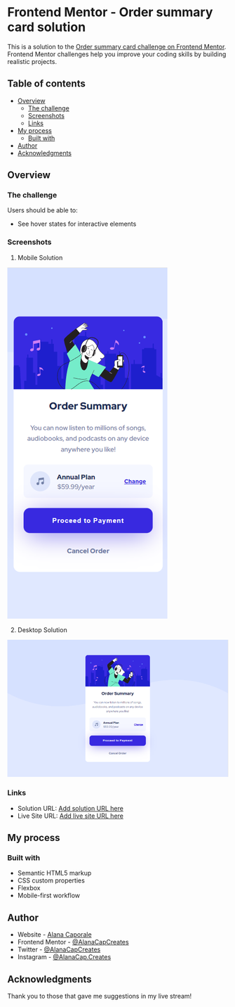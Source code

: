 # Frontend Mentor - Order summary card solution

This is a solution to the [Order summary card challenge on Frontend Mentor](https://www.frontendmentor.io/challenges/order-summary-component-QlPmajDUj). Frontend Mentor challenges help you improve your coding skills by building realistic projects. 

## Table of contents

- [Overview](#overview)
  - [The challenge](#the-challenge)
  - [Screenshots](#screenshots)
  - [Links](#links)
- [My process](#my-process)
  - [Built with](#built-with)
- [Author](#author)
- [Acknowledgments](#acknowledgments)


## Overview

### The challenge

Users should be able to:

- See hover states for interactive elements

### Screenshots

1. Mobile Solution

![Screenshot of the mobile solution](./images/Screenshot-MobileSolution.png)

2. Desktop Solution

![Screenshot of the desktop solution](./images/Screenshot-DesktopSolution.png)

### Links

- Solution URL: [Add solution URL here](https://www.frontendmentor.io/solutions/order-summary-card-challenge-using-html-and-css-1q5FHN_7BS)
- Live Site URL: [Add live site URL here](acc-fm-order-summary-component.netlify.app)

## My process

### Built with

- Semantic HTML5 markup
- CSS custom properties
- Flexbox
- Mobile-first workflow


## Author

- Website - [Alana Caporale](https://alanacapcreates.com)
- Frontend Mentor - [@AlanaCapCreates](https://www.frontendmentor.io/profile/alanacapcreates)
- Twitter - [@AlanaCapCreates](https://www.twitter.com/alanacapcreates)
- Instagram - [@AlanaCap.Creates](https://www.instagram.com/alanacap.creates/?hl=en)


## Acknowledgments

Thank you to those that gave me suggestions in my live stream!
